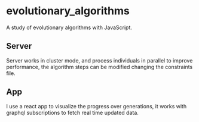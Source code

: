 # evolutionary_algorithms

A study of evolutionary algorithms with JavaScript.

## Server

Server works in cluster mode, and process individuals in parallel to improve performance, the algorithm steps can be modified changing the constraints file. 

## App

I use a react app to visualize the progress over generations, it works with graphql subscriptions to fetch real time updated data.
